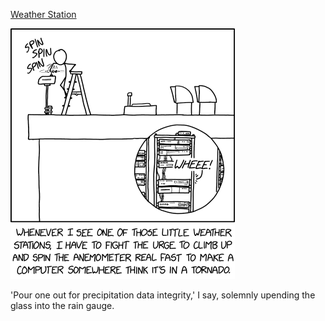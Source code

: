 [Weather Station](https://xkcd.com/2737)

![Weather Station](./random_comic.png)

'Pour one out for precipitation data integrity,' I say, solemnly upending the glass into the rain gauge.

